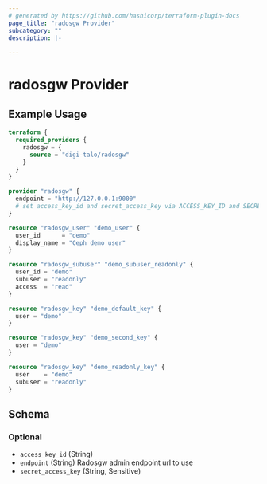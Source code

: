 ```yaml
---
# generated by https://github.com/hashicorp/terraform-plugin-docs
page_title: "radosgw Provider"
subcategory: ""
description: |-
  
---
```


# radosgw Provider



## Example Usage

```terraform
terraform {
  required_providers {
    radosgw = {
      source = "digi-talo/radosgw"
    }
  }
}

provider "radosgw" {
  endpoint = "http://127.0.0.1:9000"
  # set access_key_id and secret_access_key via ACCESS_KEY_ID and SECRET_ACCESS_KEY env variables
}

resource "radosgw_user" "demo_user" {
  user_id      = "demo"
  display_name = "Ceph demo user"
}

resource "radosgw_subuser" "demo_subuser_readonly" {
  user_id = "demo"
  subuser = "readonly"
  access  = "read"
}

resource "radosgw_key" "demo_default_key" {
  user = "demo"
}

resource "radosgw_key" "demo_second_key" {
  user = "demo"
}

resource "radosgw_key" "demo_readonly_key" {
  user    = "demo"
  subuser = "readonly"
}
```

<!-- schema generated by tfplugindocs -->
## Schema

### Optional

- `access_key_id` (String)
- `endpoint` (String) Radosgw admin endpoint url to use
- `secret_access_key` (String, Sensitive)
